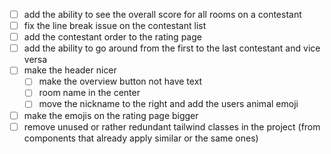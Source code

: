 - [ ] add the ability to see the overall score for all rooms on a contestant
- [ ] fix the line break issue on the contestant list
- [ ] add the contestant order to the rating page
- [ ] add the ability to go around from the first to the last contestant and vice versa
- [ ] make the header nicer
  - [ ] make the overview button not have text
  - [ ] room name in the center
  - [ ] move the nickname to the right and add the users animal emoji
- [ ] make the emojis on the rating page bigger
- [ ] remove unused or rather redundant tailwind classes in the project (from components that already apply similar or the same ones)
